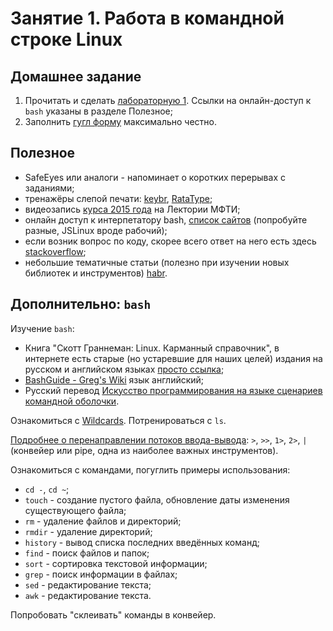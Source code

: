 # Занятие 1. Работа в командной строке Linux

## Домашнее задание
1. Прочитать и сделать [лабораторную 1](http://cs.mipt.ru/algo/lessons/lab1.html). Ссылки на онлайн-доступ к `bash` указаны в разделе Полезное;
2. Заполнить [гугл форму]() максимально честно.

## Полезное
- SafeEyes или аналоги - напоминает о коротких перерывах с заданиями;
- тренажёры слепой печати: [keybr](https://www.keybr.com/), [RataType](https://www.ratatype.ru/learn/);
- видеозапись [курса 2015 года](https://lectoriy.mipt.ru/course/PythonAlgorithms) на Лектории МФТИ;
- онлайн доступ к интерпетатору bash, [список сайтов](https://itsfoss.com/online-linux-terminals/) (попробуйте разные, JSLinux вроде рабочий);
- если возник вопрос по коду, скорее всего ответ на него есть здесь [stackoverflow](https://stackoverflow.com/);
- небольшие тематичные статьи (полезно при изучении новых библиотек и инструментов) [habr](https://habr.com/).

## Дополнительно: `bash`
Изучение `bash`:
- Книга "Скотт Граннеман: Linux. Карманный справочник", в интернете есть старые (но устаревшие для наших целей) издания на русском и английском языках [просто ссылка](https://vk.com/docs);
- [BashGuide - Greg's Wiki](https://mywiki.wooledge.org/BashGuide) язык английский;
- Русский перевод [Искусство программирования на языке сценариев командной оболочки](https://www.opennet.ru/docs/RUS/bash_scripting_guide/).

Ознакомиться с [Wildcards](https://ru.wikipedia.org/wiki/%D0%A8%D0%B0%D0%B1%D0%BB%D0%BE%D0%BD_%D0%BF%D0%BE%D0%B8%D1%81%D0%BA%D0%B0).
Потренироваться с `ls`.

[Подробнее о перенаправлении потоков ввода-вывода](https://www.opennet.ru/docs/RUS/bash_scripting_guide/c11620.html): `>`, `>>`, `1>`, `2>`, `|` (конвейер или pipe, одна из наиболее важных инструментов).

Ознакомиться с командами, погуглить примеры использования:
- `cd -`, `cd ~`;
- `touch` - создание пустого файла, обновление даты изменения существующего файла;
- `rm` - удаление файлов и директорий;
- `rmdir` - удаление директорий;
- `history` - вывод списка последних введённых команд;
- `find` - поиск файлов и папок;
- `sort` - сортировка текстовой информации;
- `grep` - поиск информации в файлах;
- `sed` - редактирование текста;
- `awk` - редактирование текста.

Попробовать "склеивать" команды в конвейер.
